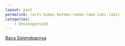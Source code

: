 ```yaml
---
layout: post
permalink: /arti-mimpi-ketemu-teman-lama-laki-laki/
categories:
    - Uncategorized
---
```


[Baca Selengkapnya](/04)